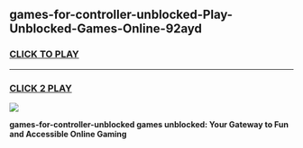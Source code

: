 
## games-for-controller-unblocked-Play-Unblocked-Games-Online-92ayd
<h3>
<a href="https://premium76.site?title=games-for-controller-unblocked&ref=24A">CLICK TO PLAY</a></h3>
<hr>

<h3>
<a href="https://premium76.site?title=games-for-controller-unblocked&ref=24A">CLICK 2 PLAY</a>
  
</h3>

<a href="https://premium76.site?title=games-for-controller-unblocked&ref=24A"><img src="https://clearcache.store/games.png"></a>


**games-for-controller-unblocked games unblocked: Your Gateway to Fun and Accessible Online Gaming**
